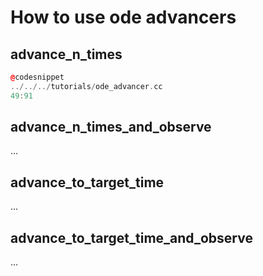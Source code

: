 
# How to use ode advancers


## advance_n_times

```cpp
@codesnippet
../../../tutorials/ode_advancer.cc
49:91
```

## advance_n_times_and_observe

...

## advance_to_target_time
...

## advance_to_target_time_and_observe
...
